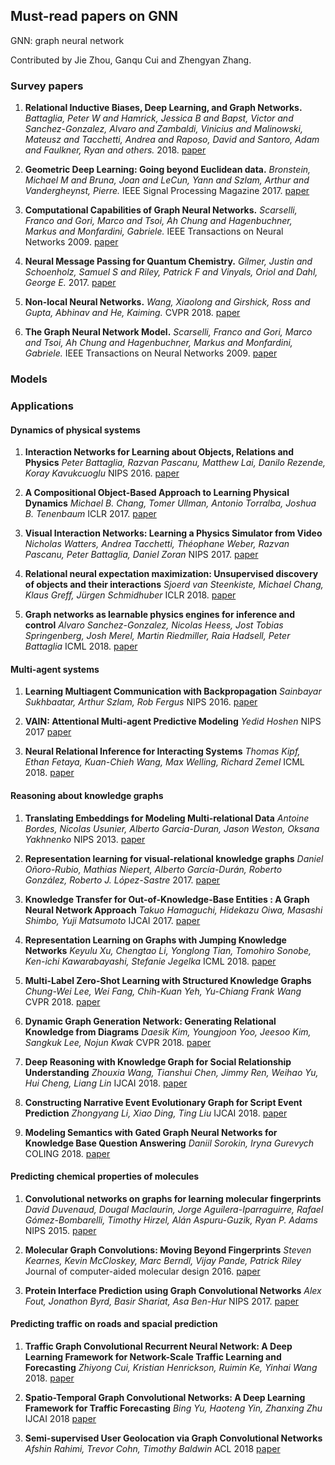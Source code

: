 ## Must-read papers on GNN
GNN: graph neural network

Contributed by Jie Zhou, Ganqu Cui and Zhengyan Zhang.

### Survey papers
1. **Relational Inductive Biases, Deep Learning, and Graph Networks.**
*Battaglia, Peter W and Hamrick, Jessica B and Bapst, Victor and Sanchez-Gonzalez, Alvaro and Zambaldi, Vinicius and Malinowski, Mateusz and Tacchetti, Andrea and Raposo, David and Santoro, Adam and Faulkner, Ryan and others.* 2018. [paper](https://arxiv.org/pdf/1806.01261.pdf)

1. **Geometric Deep Learning: Going beyond Euclidean data.**
*Bronstein, Michael M and Bruna, Joan and LeCun, Yann and Szlam, Arthur and Vandergheynst, Pierre.* IEEE Signal Processing Magazine 2017. [paper](https://arxiv.org/pdf/1611.08097.pdf)

1. **Computational Capabilities of Graph Neural Networks.**
*Scarselli, Franco and Gori, Marco and Tsoi, Ah Chung and Hagenbuchner, Markus and Monfardini, Gabriele.* IEEE Transactions on Neural Networks 2009. [paper](https://ieeexplore.ieee.org/stamp/stamp.jsp?tp=&arnumber=4703190)

1. **Neural Message Passing for Quantum Chemistry.**
*Gilmer, Justin and Schoenholz, Samuel S and Riley, Patrick F and Vinyals, Oriol and Dahl, George E.* 2017. [paper](https://arxiv.org/pdf/1704.01212.pdf)

1. **Non-local Neural Networks.**
*Wang, Xiaolong and Girshick, Ross and Gupta, Abhinav and He, Kaiming.* CVPR 2018. [paper](http://openaccess.thecvf.com/content_cvpr_2018/papers/Wang_Non-Local_Neural_Networks_CVPR_2018_paper.pdf)

1. **The Graph Neural Network Model.**
*Scarselli, Franco and Gori, Marco and Tsoi, Ah Chung and Hagenbuchner, Markus and Monfardini, Gabriele.* IEEE Transactions on Neural Networks 2009. [paper](https://ieeexplore.ieee.org/stamp/stamp.jsp?tp=&arnumber=4700287)

### Models

### Applications

#### Dynamics of physical systems

1. **Interaction Networks for Learning about Objects, Relations and Physics**
*Peter Battaglia, Razvan Pascanu, Matthew Lai, Danilo Rezende, Koray Kavukcuoglu* NIPS 2016. [paper](https://arxiv.org/pdf/1612.00222.pdf)

1. **A Compositional Object-Based Approach to Learning Physical Dynamics**
*Michael B. Chang, Tomer Ullman, Antonio Torralba, Joshua B. Tenenbaum* ICLR 2017. [paper](https://arxiv.org/pdf/1612.00341.pdf)

1. **Visual Interaction Networks: Learning a Physics Simulator from Video** 
*Nicholas Watters, Andrea Tacchetti, Théophane Weber, Razvan Pascanu, Peter Battaglia, Daniel Zoran* NIPS 2017. [paper](http://papers.nips.cc/paper/7040-visual-interaction-networks-learning-a-physics-simulator-from-video.pdf)

1. **Relational neural expectation maximization: Unsupervised discovery of objects and their interactions**
*Sjoerd van Steenkiste, Michael Chang, Klaus Greff, Jürgen Schmidhuber* ICLR 2018. [paper](https://arxiv.org/pdf/1802.10353.pdf)

1. **Graph networks as learnable physics engines for inference and control**
*Alvaro Sanchez-Gonzalez, Nicolas Heess, Jost Tobias Springenberg, Josh Merel, Martin Riedmiller, Raia Hadsell, Peter Battaglia* ICML 2018. [paper](https://arxiv.org/pdf/1806.01242.pdf)

#### Multi-agent systems

1. **Learning Multiagent Communication with Backpropagation**
*Sainbayar Sukhbaatar, Arthur Szlam, Rob Fergus* NIPS 2016. [paper](https://arxiv.org/pdf/1605.07736.pdf)

1. **VAIN: Attentional Multi-agent Predictive Modeling**
*Yedid Hoshen* NIPS 2017 [paper](https://arxiv.org/pdf/1706.06122.pdf)

1. **Neural Relational Inference for Interacting Systems**
*Thomas Kipf, Ethan Fetaya, Kuan-Chieh Wang, Max Welling, Richard Zemel* ICML 2018. [paper](https://arxiv.org/pdf/1802.04687.pdf)

#### Reasoning about knowledge graphs

1. **Translating Embeddings for Modeling Multi-relational Data**
*Antoine Bordes, Nicolas Usunier, Alberto Garcia-Duran, Jason Weston, Oksana Yakhnenko* NIPS 2013. [paper](http://papers.nips.cc/paper/5071-translating-embeddings-for-modeling-multi-relational-data.pdf)

1. **Representation learning for visual-relational knowledge graphs**
*Daniel Oñoro-Rubio, Mathias Niepert, Alberto García-Durán, Roberto González, Roberto J. López-Sastre* 2017. [paper](https://arxiv.org/pdf/1709.02314.pdf)

1. **Knowledge Transfer for Out-of-Knowledge-Base Entities : A Graph Neural Network Approach**
*Takuo Hamaguchi, Hidekazu Oiwa, Masashi Shimbo, Yuji Matsumoto* IJCAI 2017. [paper](https://arxiv.org/pdf/1706.05674.pdf)

1. **Representation Learning on Graphs with Jumping Knowledge Networks**
*Keyulu Xu, Chengtao Li, Yonglong Tian, Tomohiro Sonobe, Ken-ichi Kawarabayashi, Stefanie Jegelka* ICML 2018. [paper](https://arxiv.org/pdf/1806.03536.pdf)

1. **Multi-Label Zero-Shot Learning with Structured Knowledge Graphs**
*Chung-Wei Lee, Wei Fang, Chih-Kuan Yeh, Yu-Chiang Frank Wang* CVPR 2018. [paper](https://arxiv.org/pdf/1711.06526.pdf)

1. **Dynamic Graph Generation Network: Generating Relational Knowledge from Diagrams**
*Daesik Kim, Youngjoon Yoo, Jeesoo Kim, Sangkuk Lee, Nojun Kwak* CVPR 2018. [paper](http://openaccess.thecvf.com/content_cvpr_2018/papers/Kim_Dynamic_Graph_Generation_CVPR_2018_paper.pdf)

1. **Deep Reasoning with Knowledge Graph for Social Relationship Understanding**
*Zhouxia Wang, Tianshui Chen, Jimmy Ren, Weihao Yu, Hui Cheng, Liang Lin* IJCAI 2018. [paper](https://arxiv.org/pdf/1807.00504.pdf)

1. **Constructing Narrative Event Evolutionary Graph for Script Event Prediction**
*Zhongyang Li, Xiao Ding, Ting Liu* IJCAI 2018. [paper](https://arxiv.org/pdf/1805.05081.pdf)

1. **Modeling Semantics with Gated Graph Neural Networks for Knowledge Base Question Answering**
*Daniil Sorokin, Iryna Gurevych* COLING 2018. [paper](https://arxiv.org/pdf/1808.04126.pdf)

#### Predicting chemical properties of molecules

1. **Convolutional networks on graphs for learning molecular fingerprints**
*David Duvenaud, Dougal Maclaurin, Jorge Aguilera-Iparraguirre, Rafael Gómez-Bombarelli, Timothy Hirzel, Alán Aspuru-Guzik, Ryan P. Adams* NIPS 2015. [paper](https://arxiv.org/pdf/1509.09292.pdf)

1. **Molecular Graph Convolutions: Moving Beyond Fingerprints**
*Steven Kearnes, Kevin McCloskey, Marc Berndl, Vijay Pande, Patrick Riley* Journal of computer-aided molecular design 2016. [paper](https://arxiv.org/pdf/1603.00856.pdf)

1. **Protein Interface Prediction using Graph Convolutional Networks**
*Alex Fout, Jonathon Byrd, Basir Shariat, Asa Ben-Hur* NIPS 2017. [paper](http://papers.nips.cc/paper/7231-protein-interface-prediction-using-graph-convolutional-networks.pdf)

#### Predicting traffic on roads and spacial prediction

1. **Traffic Graph Convolutional Recurrent Neural Network: A Deep Learning Framework for Network-Scale Traffic Learning and Forecasting**
*Zhiyong Cui, Kristian Henrickson, Ruimin Ke, Yinhai Wang* 2018. [paper](https://arxiv.org/pdf/1802.07007.pdf)

1. **Spatio-Temporal Graph Convolutional Networks: A Deep Learning Framework for Traffic Forecasting**
*Bing Yu, Haoteng Yin, Zhanxing Zhu* IJCAI 2018 [paper](https://arxiv.org/pdf/1709.04875.pdf)

1. **Semi-supervised User Geolocation via Graph Convolutional Networks**
*Afshin Rahimi, Trevor Cohn, Timothy Baldwin* ACL 2018 [paper](https://arxiv.org/pdf/1804.08049.pdf)
